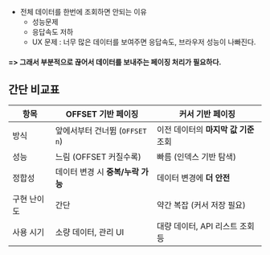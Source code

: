 
- 전체 데이터를 한번에 조회하면 안되는 이유
	- 성능문제
	- 응답속도 저하
	- UX 문제 : 너무 많은 데이터를 보여주면 응답속도, 브라우저 성능이 나빠진다. 

#### => 그래서 부분적으로 끊어서 데이터를 보내주는 페이징 처리가 필요하다.

## 간단 비교표

| 항목     | OFFSET 기반 페이징          | 커서 기반 페이징               |
| ------ | ---------------------- | ----------------------- |
| 방식     | 앞에서부터 건너뜀 (`OFFSET n`) | 이전 데이터의 **마지막 값 기준** 조회 |
| 성능     | 느림 (OFFSET 커질수록)       | 빠름 (인덱스 기반 탐색)          |
| 정합성    | 데이터 변경 시 **중복/누락 가능**  | 데이터 변경에 **더 안전**        |
| 구현 난이도 | 간단                     | 약간 복잡 (커서 저장 필요)        |
| 사용 시기  | 소량 데이터, 관리 UI          | 대량 데이터, API 리스트 조회 등    |
